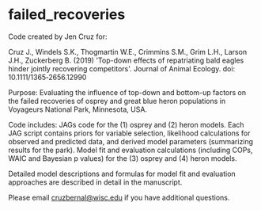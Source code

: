 # failed_recoveries
Code created by Jen Cruz for: 

Cruz J., Windels S.K., Thogmartin W.E., Crimmins S.M., Grim L.H., Larson J.H., Zuckerberg B. (2019) 
'Top-down effects of repatriating bald eagles hinder jointly recovering competitors'. Journal of Animal Ecology. doi: 10.1111/1365‐2656.12990

Purpose:
Evaluating the influence of top-down and bottom-up factors on the failed recoveries of osprey and great blue heron populations in 
Voyageurs National Park, Minnesota, USA.

Code includes: 
JAGs code for the (1) osprey and (2) heron models. 
Each JAG script contains priors for variable selection, likelihood calculations for
observed and predicted data, and derived model parameters (summarizing results for the park).
Model fit and evaluation calculations (including COPs, WAIC and Bayesian p values) for the (3) osprey and (4) heron models. 

Detailed model descriptions and formulas for model fit and evaluation approaches are described in detail in the manuscript.

Please email cruzbernal@wisc.edu if you have additional questions. 
